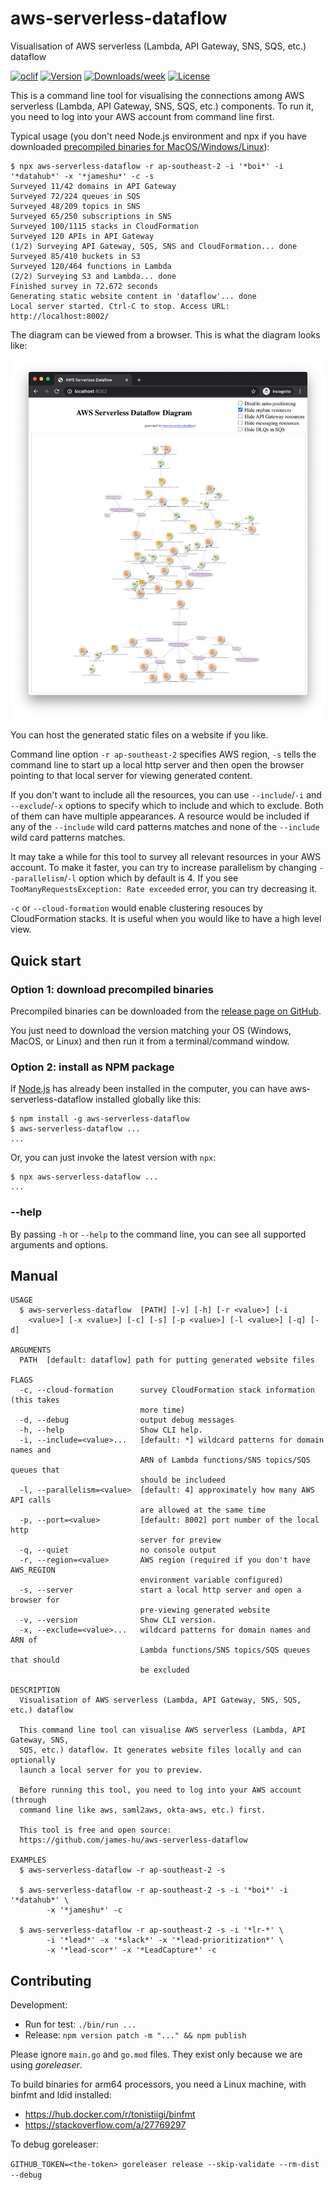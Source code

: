 aws-serverless-dataflow
=======================

Visualisation of AWS serverless (Lambda, API Gateway, SNS, SQS, etc.) dataflow

[![oclif](https://img.shields.io/badge/cli-oclif-brightgreen.svg)](https://oclif.io)
[![Version](https://img.shields.io/npm/v/aws-serverless-dataflow.svg)](https://npmjs.org/package/aws-serverless-dataflow)
[![Downloads/week](https://img.shields.io/npm/dw/aws-serverless-dataflow.svg)](https://npmjs.org/package/aws-serverless-dataflow)
[![License](https://img.shields.io/npm/l/aws-serverless-dataflow.svg)](https://github.com/james-hu/aws-serverless-dataflow/blob/master/package.json)

This is a command line tool for visualising the connections among AWS serverless (Lambda, API Gateway, SNS, SQS, etc.) components. To run it, you need to log into your AWS account from command line first.

Typical usage (you don't need Node.js environment and npx if you have downloaded [precompiled binaries for MacOS/Windows/Linux](https://github.com/james-hu/aws-serverless-dataflow/releases)):

```sh-session
$ npx aws-serverless-dataflow -r ap-southeast-2 -i '*boi*' -i '*datahub*' -x '*jameshu*' -c -s
Surveyed 11/42 domains in API Gateway
Surveyed 72/224 queues in SQS
Surveyed 48/209 topics in SNS
Surveyed 65/250 subscriptions in SNS
Surveyed 100/1115 stacks in CloudFormation
Surveyed 120 APIs in API Gateway
(1/2) Surveying API Gateway, SQS, SNS and CloudFormation... done
Surveyed 85/410 buckets in S3
Surveyed 120/464 functions in Lambda
(2/2) Surveying S3 and Lambda... done
Finished survey in 72.672 seconds
Generating static website content in 'dataflow'... done
Local server started. Ctrl-C to stop. Access URL: http://localhost:8002/
```

The diagram can be viewed from a browser. This is what the diagram looks like:

![Screenshot](doc/aws-serverless-dataflow_screenshot.png)

You can host the generated static files on a website if you like.

Command line option `-r ap-southeast-2` specifies AWS region,
`-s` tells the command line to start up a local http server and then open the browser pointing to that local server for viewing generated content.

If you don't want to include all the resources,
you can use `--include`/`-i` and `--exclude`/`-x` options to specify which to include and which to exclude.
Both of them can have multiple appearances.
A resource would be included if any of the `--include` wild card patterns matches and none of the `--include` wild card patterns matches.

It may take a while for this tool to survey all relevant resources in your AWS account.
To make it faster, you can try to increase parallelism by changing `--parallelism`/`-l` option which by default is 4.
If you see `TooManyRequestsException: Rate exceeded` error, you can try decreasing it.

`-c` or `--cloud-formation` would enable clustering resouces by CloudFormation stacks.
It is useful when you would like to have a high level view.

## Quick start

### Option 1: download precompiled binaries 

Precompiled binaries can be downloaded from the [release page on GitHub](https://github.com/james-hu/aws-serverless-dataflow/releases).

You just need to download the version matching your OS (Windows, MacOS, or Linux) and then run it from a terminal/command window.

### Option 2: install as NPM package

If [Node.js](https://nodejs.org/) has already been installed in the computer,
you can have aws-serverless-dataflow installed globally like this:

```sh-session
$ npm install -g aws-serverless-dataflow
$ aws-serverless-dataflow ...
...
```

Or, you can just invoke the latest version with `npx`:

```sh-session
$ npx aws-serverless-dataflow ...
...
```

### --help

By passing `-h` or `--help` to the command line, you can see all supported arguments and options.

## Manual

<!-- help start -->
```
USAGE
  $ aws-serverless-dataflow  [PATH] [-v] [-h] [-r <value>] [-i
    <value>] [-x <value>] [-c] [-s] [-p <value>] [-l <value>] [-q] [-d]

ARGUMENTS
  PATH  [default: dataflow] path for putting generated website files

FLAGS
  -c, --cloud-formation      survey CloudFormation stack information (this takes
                             more time)
  -d, --debug                output debug messages
  -h, --help                 Show CLI help.
  -i, --include=<value>...   [default: *] wildcard patterns for domain names and
                             ARN of Lambda functions/SNS topics/SQS queues that
                             should be includeed
  -l, --parallelism=<value>  [default: 4] approximately how many AWS API calls
                             are allowed at the same time
  -p, --port=<value>         [default: 8002] port number of the local http
                             server for preview
  -q, --quiet                no console output
  -r, --region=<value>       AWS region (required if you don't have AWS_REGION
                             environment variable configured)
  -s, --server               start a local http server and open a browser for
                             pre-viewing generated website
  -v, --version              Show CLI version.
  -x, --exclude=<value>...   wildcard patterns for domain names and ARN of
                             Lambda functions/SNS topics/SQS queues that should
                             be excluded

DESCRIPTION
  Visualisation of AWS serverless (Lambda, API Gateway, SNS, SQS, etc.) dataflow

  This command line tool can visualise AWS serverless (Lambda, API Gateway, SNS,
  SQS, etc.) dataflow. It generates website files locally and can optionally
  launch a local server for you to preview.

  Before running this tool, you need to log into your AWS account (through
  command line like aws, saml2aws, okta-aws, etc.) first.

  This tool is free and open source:
  https://github.com/james-hu/aws-serverless-dataflow

EXAMPLES
  $ aws-serverless-dataflow -r ap-southeast-2 -s

  $ aws-serverless-dataflow -r ap-southeast-2 -s -i '*boi*' -i '*datahub*' \
        -x '*jameshu*' -c

  $ aws-serverless-dataflow -r ap-southeast-2 -s -i '*lr-*' \
        -i '*lead*' -x '*slack*' -x '*lead-prioritization*' \
        -x '*lead-scor*' -x '*LeadCapture*' -c
```

<!-- help end -->

## Contributing

Development:

- Run for test: `./bin/run ...`
- Release: `npm version patch -m "..." && npm publish`

Please ignore `main.go` and `go.mod` files.
They exist only because we are using *goreleaser*.

To build binaries for arm64 processors, you need a Linux machine, with binfmt and ldid installed:
- https://hub.docker.com/r/tonistiigi/binfmt
- https://stackoverflow.com/a/27769297

To debug goreleaser:

```GITHUB_TOKEN=<the-token> goreleaser release --skip-validate --rm-dist --debug```
